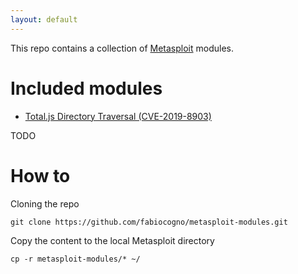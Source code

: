 ```yaml
---
layout: default
---
```


This repo contains a collection of [Metasploit](https://www.metasploit.com/) modules.

# Included modules

* [Total.js Directory Traversal (CVE-2019-8903)](./totaljs_traversal.html)

TODO

# How to

Cloning the repo

```
git clone https://github.com/fabiocogno/metasploit-modules.git
```

Copy the content to the local Metasploit directory

```
cp -r metasploit-modules/* ~/
```